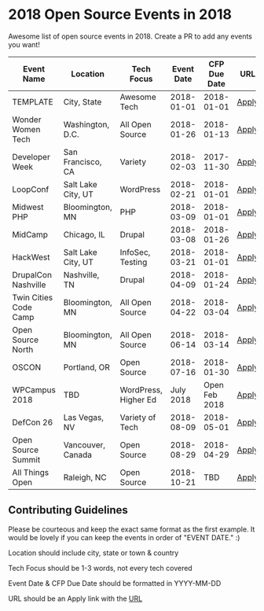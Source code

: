 # 2018 Open Source Events in 2018
Awesome list of open source events in 2018. Create a PR to add any events you want!

| Event Name | Location | Tech Focus | Event Date | CFP Due Date | URL |
|------------|----------|--------------|--------------|--------------|-------|
|TEMPLATE|City, State|Awesome Tech|2018-01-01|2018-01-01|[Apply](https://google.com)|
|Wonder Women Tech|Washington, D.C.|All Open Source|2018-01-26|2018-01-13|[Apply](https://wonderwomentech.com/dc)|
|Developer Week|San Francisco, CA|Variety|2018-02-03|2017-11-30|[Apply](http://www.developerweek.com/)|
|LoopConf|Salt Lake City, UT|WordPress|2018-02-21|2018-01-01|[Apply](https://loopconf.com/)|
|Midwest PHP|Bloomington, MN|PHP|2018-03-09|2018-01-01|[Apply](https://2018.midwestphp.org/)|
|MidCamp|Chicago, IL|Drupal|2018-03-08|2018-01-26|[Apply](https://www.midcamp.org/submitted-sessions)|
|HackWest|Salt Lake City, UT|InfoSec, Testing|2018-03-21|2018-01-01|[Apply](https://hackwest.org/)|
|DrupalCon Nashville|Nashville, TN|Drupal|2018-04-09|2018-01-24|[Apply](https://events.drupal.org/nashville2018/submit-session)|
|Twin Cities Code Camp|Bloomington, MN|All Open Source|2018-04-22|2018-03-04|[Apply](https://twincitiescodecamp.com/#/Events/22/talks)|
|Open Source North|Bloomington, MN|All Open Source|2018-06-14|2018-03-14|[Apply](http://opensourcenorth.com/)|
|OSCON|Portland, OR|Open Source|2018-07-16|2018-01-30|[Apply](https://conferences.oreilly.com/oscon/oscon-or/public/cfp/615)|
|WPCampus 2018|TBD|WordPress, Higher Ed|July 2018|Open Feb 2018|[Apply](https://wpcampus.org/)|
|DefCon 26|Las Vegas, NV|Variety of Tech|2018-08-09|2018-05-01|[Apply](https://www.defcon.org/html/defcon-26/dc-26-cfp.html)|
|Open Source Summit|Vancouver, Canada|Open Source|2018-08-29|2018-04-29|[Apply](https://events.linuxfoundation.org/events/open-source-summit-north-america-2018/program/cfp/)|
|All Things Open|Raleigh, NC|Open Source|2018-10-21|TBD|[Apply](https://allthingsopen.org/)|


## Contributing Guidelines
Please be courteous and keep the exact same format as the first example. It would be lovely if you can keep the events in order of "EVENT DATE." :)

Location should include city, state or town & country

Tech Focus should be 1-3 words, not every tech covered

Event Date & CFP Due Date should be formatted in YYYY-MM-DD

URL should be an Apply link with the [URL](http://google.com/)
